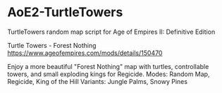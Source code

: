 # AoE2-TurtleTowers
TurtleTowers random map script for Age of Empires II: Definitive Edition


Turtle Towers - Forest Nothing
https://www.ageofempires.com/mods/details/150470

Enjoy a more beautiful "Forest Nothing" map with turtles, controllable towers, and small exploding kings for Regicide.
Modes: Random Map, Regicide, King of the Hill
Variants: Jungle Palms, Snowy Pines
